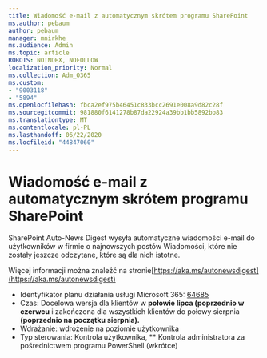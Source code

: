 ```yaml
---
title: Wiadomość e-mail z automatycznym skrótem programu SharePoint
ms.author: pebaum
author: pebaum
manager: mnirkhe
ms.audience: Admin
ms.topic: article
ROBOTS: NOINDEX, NOFOLLOW
localization_priority: Normal
ms.collection: Adm_O365
ms.custom:
- "9003118"
- "5894"
ms.openlocfilehash: fbca2ef975b46451c833bcc2691e008a9d82c28f
ms.sourcegitcommit: 981880f6141278b87da22924a39bb1bb5892bb83
ms.translationtype: MT
ms.contentlocale: pl-PL
ms.lasthandoff: 06/22/2020
ms.locfileid: "44847060"
---
```

# <a name="sharepoint-auto-digest-email"></a>Wiadomość e-mail z automatycznym skrótem programu SharePoint

SharePoint Auto-News Digest wysyła automatyczne wiadomości e-mail do użytkowników w firmie o najnowszych postów Wiadomości, które nie zostały jeszcze odczytane, które są dla nich istotne.

Więcej informacji można znaleźć na stronie[https://aka.ms/autonewsdigest](https://aka.ms/autonewsdigest)

- Identyfikator planu działania usługi Microsoft 365: [64685](https://www.microsoft.com/microsoft-365/roadmap?filters=&featureid=64685)
- Czas: Docelowa wersja dla klientów w **połowie lipca (poprzednio w czerwcu** i zakończona dla wszystkich klientów do połowy sierpnia **(poprzednio na początku sierpnia).**
- Wdrażanie: wdrożenie na poziomie użytkownika
- Typ sterowania: Kontrola użytkownika, ** Kontrola administratora za pośrednictwem programu PowerShell (wkrótce)
